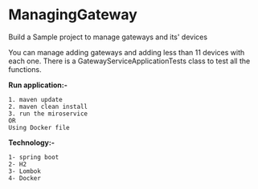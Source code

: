 # ManagingGateway

Build a Sample project to manage gateways and its' devices

You can manage adding gateways and adding less than 11 devices with each one.
There is a GatewayServiceApplicationTests class to test all the functions. 

**Run application:-** 

  
    1. maven update
    2. maven clean install
    3. run the miroservice
    OR
    Using Docker file

**Technology:-**


    1- spring boot
    2- H2
    3- Lombok
    4- Docker
